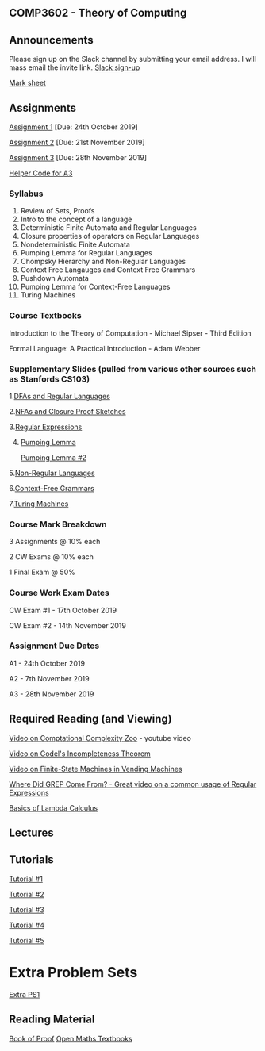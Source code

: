 ## COMP3602 - Theory of Computing

## Announcements
Please sign up on the Slack channel by submitting your email address. I will mass email the invite link.
[Slack sign-up](https://docs.google.com/forms/d/e/1FAIpQLSehpVHHpV_HjT4nB5eN4Pc5tex_BJ1tH0z4QzdamOSy26MO2A/viewform)

[Mark sheet](https://docs.google.com/spreadsheets/d/1lak6TiyaPckBDWLvNL42MKElcIKFEZyaXgHi_KWWjx8/edit?usp=sharing)

## Assignments 
[Assignment 1](https://github.com/InzamamRahaman/COMP3602-2019/blob/master/assignments/COMP3602_Assignment_1.pdf) [Due: 24th October 2019]

[Assignment 2](https://github.com/InzamamRahaman/COMP3602-2019/blob/master/assignments/COMP3602_Assignment_2.pdf) [Due: 21st November 2019]

[Assignment 3](https://github.com/InzamamRahaman/COMP3602-2019/blob/master/assignments/COMP3602_Assignment_3.pdf) [Due: 28th November 2019]

[Helper Code for A3](https://github.com/InzamamRahaman/LOLCODE)

### Syllabus

1. Review of Sets, Proofs
2. Intro to the concept of a language
3. Deterministic Finite Automata and Regular Languages
4. Closure properties of operators on Regular Languages
5. Nondeterministic Finite Automata
6. Pumping Lemma for Regular Languages
7. Chompsky Hierarchy and Non-Regular Languages
8. Context Free Langauges and Context Free Grammars
9. Pushdown Automata
10. Pumping Lemma for Context-Free Languages
11. Turing Machines

### Course Textbooks

Introduction to the Theory of Computation - Michael Sipser - Third Edition

Formal Language: A Practical Introduction - Adam Webber


### Supplementary Slides (pulled from various other sources such as Stanfords CS103)

1.[DFAs and Regular Languages](https://github.com/InzamamRahaman/COMP3602-2019/blob/master/lectures/FA1.pdf)

2.[NFAs and Closure Proof Sketches](https://github.com/InzamamRahaman/COMP3602-2019/blob/master/lectures/FA1.pdf)

3.[Regular Expressions](https://github.com/InzamamRahaman/COMP3602-2019/blob/master/lectures/RE.pdf)

4. [Pumping Lemma](https://github.com/InzamamRahaman/COMP3602-2019/blob/master/lectures/Regular_Pumping.ppt)
   
   [Pumping Lemma #2](https://github.com/InzamamRahaman/COMP3602-2019/blob/master/lectures/lec06%20copy.pdf)

5.[Non-Regular Languages](https://github.com/InzamamRahaman/COMP3602-2019/blob/master/lectures/NRLang.pdf)

6.[Context-Free Grammars](https://github.com/InzamamRahaman/COMP3602-2019/blob/master/lectures/CFGs.pdf)

7.[Turing Machines](https://github.com/InzamamRahaman/COMP3602-2019/blob/master/lectures/TMs.pdf)


### Course Mark Breakdown
3 Assignments @ 10% each

2 CW Exams @ 10% each

1 Final Exam @ 50%


### Course Work Exam Dates

CW Exam #1 - 17th October 2019

CW Exam #2 - 14th November 2019

### Assignment Due Dates

A1 - 24th October 2019

A2 - 7th November 2019

A3 - 28th November 2019

## Required Reading (and Viewing)
[Video on Comptational Complexity Zoo](https://www.youtube.com/watch?v=YX40hbAHx3s) - youtube video

[Video on Godel's Incompleteness Theorem](https://www.youtube.com/watch?v=O4ndIDcDSGc)

[Video on Finite-State Machines in Vending Machines](https://www.youtube.com/watch?v=vhiiia1_hC4)

[Where Did GREP Come From? - Great video on a common usage of Regular Expressions](https://www.youtube.com/watch?v=NTfOnGZUZDk)

[Basics of Lambda Calculus](https://www.youtube.com/watch?v=eis11j_iGMs)

## Lectures

## Tutorials
[Tutorial #1](https://github.com/InzamamRahaman/COMP3602-2019/blob/master/Tutorials/Problems/COMP3602_Tutorial_1.pdf)

[Tutorial #2](https://github.com/InzamamRahaman/COMP3602-2019/blob/master/Tutorials/Problems/COMP3602_Tutorial_2.pdf)

[Tutorial #3](https://github.com/InzamamRahaman/COMP3602-2019/blob/master/Tutorials/Problems/COMP3602_Tutorial_3.pdf)

[Tutorial #4](https://github.com/InzamamRahaman/COMP3602-2019/blob/master/Tutorials/Problems/COMP3602_Tutorial_4.pdf)

[Tutorial #5](https://github.com/InzamamRahaman/COMP3602-2019/blob/master/Tutorials/Problems/PLforRL.pdf)


# Extra Problem Sets
[Extra PS1](https://github.com/InzamamRahaman/COMP3602-2019/blob/master/Extra%20Problem%20Sets/PS1.pdf)



## Reading Material
[Book of Proof](https://www.people.vcu.edu/~rhammack/BookOfProof2/)
[Open Maths Textbooks](https://aimath.org/textbooks/approved-textbooks/)

